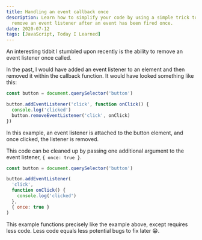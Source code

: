 ```yaml
---
title: Handling an event callback once
description: Learn how to simplify your code by using a simple trick to
  remove an event listener after an event has been fired once.
date: 2020-07-12
tags: [JavaScript, Today I Learned]
---
```


An interesting tidbit I stumbled upon recently is the ability to remove an event
listener once called.

In the past, I would have added an event listener to an element and then
removed it within the callback function. It would have looked something
like this:

```js
const button = document.querySelector('button')

button.addEventListener('click', function onClick() {
  console.log('clicked')
  button.removeEventListener('click', onClick)
})
```

<!--more-->

In this example, an event listener is attached to the button element, and
once clicked, the listener is removed.

This code can be cleaned up by passing one additional argument to the event
listener, `{ once: true }`.

```js
const button = document.querySelector('button')

button.addEventListener(
  'click',
  function onClick() {
    console.log('clicked')
  },
  { once: true }
)
```

This example functions precisely like the example above, except requires less
code. Less code equals less potential bugs to fix later 😁.
